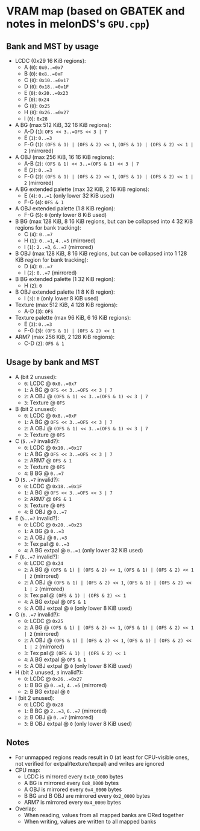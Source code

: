 # VRAM map (based on GBATEK and notes in melonDS's `GPU.cpp`)

## Bank and MST by usage
- LCDC (0x29 16 KiB regions):
    - A (`0`): `0x0..=0x7`
    - B (`0`): `0x8..=0xF`
    - C (`0`): `0x10..=0x17`
    - D (`0`): `0x18..=0x1F`
    - E (`0`): `0x20..=0x23`
    - F (`0`): `0x24`
    - G (`0`): `0x25`
    - H (`0`): `0x26..=0x27`
    - I (`0`): `0x28`
- A BG (max 512 KiB, 32 16 KiB regions):
    - A-D (`1`): `OFS << 3..=OFS << 3 | 7`
    - E   (`1`): `0..=3`
    - F-G (`1`): `(OFS & 1) | (OFS & 2) << 1`, `(OFS & 1) | (OFS & 2) << 1 | 2` (mirrored)
- A OBJ (max 256 KiB, 16 16 KiB regions):
    - A-B (`2`): `(OFS & 1) << 3..=(OFS & 1) << 3 | 7`
    - E   (`2`): `0..=3`
    - F-G (`2`): `(OFS & 1) | (OFS & 2) << 1`, `(OFS & 1) | (OFS & 2) << 1 | 2` (mirrored)
- A BG extended palette (max 32 KiB, 2 16 KiB regions):
    - E   (`4`): `0..=1` (only lower 32 KiB used)
    - F-G (`4`): `OFS & 1`
- A OBJ extended palette (1 8 KiB region):
    - F-G (`5`): `0` (only lower 8 KiB used)
- B BG (max 128 KiB, 8 16 KiB regions, but can be collapsed into 4 32 KiB regions for bank tracking):
    - C (`4`): `0..=7`
    - H (`1`): `0..=1`, `4..=5` (mirrored)
    - I (`1`): `2..=3`, `6..=7` (mirrored)
- B OBJ (max 128 KiB, 8 16 KiB regions, but can be collapsed into 1 128 KiB region for bank tracking):
    - D (`4`): `0..=7`
    - I (`2`): `0..=7` (mirrored)
- B BG extended palette (1 32 KiB region):
    - H (`2`): `0`
- B OBJ extended palette (1 8 KiB region):
    - I (`3`): `0` (only lower 8 KiB used)
- Texture (max 512 KiB, 4 128 KiB regions):
    - A-D (`3`): `OFS`
- Texture palette (max 96 KiB, 6 16 KiB regions):
    - E (`3`): `0..=3`
    - F-G (`3`): `(OFS & 1) | (OFS & 2) << 1`
- ARM7 (max 256 KiB, 2 128 KiB regions):
    - C-D (`2`): `OFS & 1`

## Usage by bank and MST
- A (bit 2 unused):
    - `0`: LCDC    @ `0x0..=0x7`
    - `1`: A BG    @ `OFS << 3..=OFS << 3 | 7`
    - `2`: A OBJ   @ `(OFS & 1) << 3..=(OFS & 1) << 3 | 7`
    - `3`: Texture @ `OFS`
- B (bit 2 unused):
    - `0`: LCDC    @ `0x8..=0xF`
    - `1`: A BG    @ `OFS << 3..=OFS << 3 | 7`
    - `2`: A OBJ   @ `(OFS & 1) << 3..=(OFS & 1) << 3 | 7`
    - `3`: Texture @ `OFS`
- C (`5..=7` invalid?):
    - `0`: LCDC    @ `0x10..=0x17`
    - `1`: A BG    @ `OFS << 3..=OFS << 3 | 7`
    - `2`: ARM7    @ `OFS & 1`
    - `3`: Texture @ `OFS`
    - `4`: B BG    @ `0..=7`
- D (`5..=7` invalid?):
    - `0`: LCDC    @ `0x18..=0x1F`
    - `1`: A BG    @ `OFS << 3..=OFS << 3 | 7`
    - `2`: ARM7    @ `OFS & 1`
    - `3`: Texture @ `OFS`
    - `4`: B OBJ   @ `0..=7`
- E (`5..=7` invalid?):
    - `0`: LCDC        @ `0x20..=0x23`
    - `1`: A BG        @ `0..=3`
    - `2`: A OBJ       @ `0..=3`
    - `3`: Tex pal     @ `0..=3`
    - `4`: A BG extpal @ `0..=1` (only lower 32 KiB used)
- F (`6..=7` invalid?):
    - `0`: LCDC         @ `0x24`
    - `2`: A BG         @ `(OFS & 1) | (OFS & 2) << 1`, `(OFS & 1) | (OFS & 2) << 1 | 2` (mirrored)
    - `2`: A OBJ        @ `(OFS & 1) | (OFS & 2) << 1`, `(OFS & 1) | (OFS & 2) << 1 | 2` (mirrored)
    - `3`: Tex pal      @ `(OFS & 1) | (OFS & 2) << 1`
    - `4`: A BG extpal  @ `OFS & 1`
    - `5`: A OBJ extpal @ `0` (only lower 8 KiB used)
- G (`6..=7` invalid?):
    - `0`: LCDC         @ `0x25`
    - `2`: A BG         @ `(OFS & 1) | (OFS & 2) << 1`, `(OFS & 1) | (OFS & 2) << 1 | 2` (mirrored)
    - `2`: A OBJ        @ `(OFS & 1) | (OFS & 2) << 1`, `(OFS & 1) | (OFS & 2) << 1 | 2` (mirrored)
    - `3`: Tex pal      @ `(OFS & 1) | (OFS & 2) << 1`
    - `4`: A BG extpal  @ `OFS & 1`
    - `5`: A OBJ extpal @ `0` (only lower 8 KiB used)
- H (bit 2 unused, `3` invalid?):
    - `0`: LCDC        @ `0x26..=0x27`
    - `1`: B BG        @ `0..=1`, `4..=5` (mirrored)
    - `2`: B BG extpal @ `0`
- I (bit 2 unused):
    - `0`: LCDC         @ `0x28`
    - `1`: B BG         @ `2..=3`, `6..=7` (mirrored)
    - `2`: B OBJ        @ `0..=7` (mirrored)
    - `3`: B OBJ extpal @ `0` (only lower 8 KiB used)

## Notes
 - For unmapped regions reads result in 0 (at least for CPU-visible ones, not verified for extpal/texture/texpal) and writes are ignored
 - CPU map:
     - LCDC is mirrored every `0x10_0000` bytes
     - A BG is mirrored every `0x8_0000` bytes
     - A OBJ is mirrored every `0x4_0000` bytes
     - B BG and B OBJ are mirrored every `0x2_0000` bytes
     - ARM7 is mirrored every `0x4_0000` bytes
 - Overlap:
     - When reading, values from all mapped banks are ORed together
     - When writing, values are written to all mapped banks
